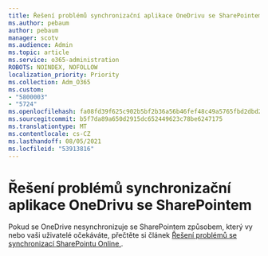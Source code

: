 ```yaml
---
title: Řešení problémů synchronizační aplikace OneDrivu se SharePointem
ms.author: pebaum
author: pebaum
manager: scotv
ms.audience: Admin
ms.topic: article
ms.service: o365-administration
ROBOTS: NOINDEX, NOFOLLOW
localization_priority: Priority
ms.collection: Adm_O365
ms.custom:
- "5800003"
- "5724"
ms.openlocfilehash: fa08fd39f625c902b5bf2b36a56b46fef48c49a5765fbd2dbd23dc5b820c5c9f
ms.sourcegitcommit: b5f7da89a650d2915dc652449623c78be6247175
ms.translationtype: MT
ms.contentlocale: cs-CZ
ms.lasthandoff: 08/05/2021
ms.locfileid: "53913816"
---
```

# <a name="fix-onedrive-sync-issues-with-sharepoint"></a>Řešení problémů synchronizační aplikace OneDrivu se SharePointem

Pokud se OneDrive nesynchronizuje se SharePointem způsobem, který vy nebo vaši uživatelé očekáváte, přečtěte si článek [Řešení problémů se synchronizací SharePointu Online,](https://support.office.com/article/fix-sharepoint-online-sync-problems-aaa2d172-8d45-4e94-9c04-5364d04ca2f4?ui=en-US&rs=en-US&ad=US).
